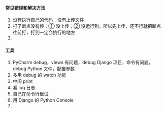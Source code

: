 
#### 常见错误和解决方法  

1. 没有执行自己的代码：没有上传文件  
2. 打了断点没有停：① 没上传；② 没运行到。所以先上传，还不行就把断点往前打，打到一定会执行的地方  
3.   


#### 工具  

1. PyCharm debug，views 有问题，debug Django 项目，命令有问题，debug Python 文件，配置参数  
2. 多用 debug 的 watch 功能
3. 中间 print  
4. 看 log 日志  
5. 自己在命令行里试  
6. 用 Django 的 Python Console  
7. 
